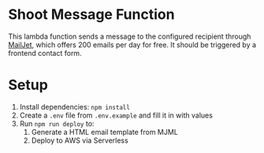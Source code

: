 # Shoot Message Function

This lambda function sends a message to the configured recipient through [MailJet](https://www.mailjet.com/), which offers 200 emails per day for free. It should be triggered by a frontend contact form.

# Setup

1. Install dependencies: `npm install`
2. Create a `.env` file from `.env.example` and fill it in with values
3. Run `npm run deploy` to:
    1. Generate a HTML email template from MJML
    2. Deploy to AWS via Serverless
